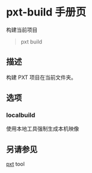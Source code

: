 # pxt-build 手册页

构建当前项目

> pxt build

## 描述

构建 PXT 项目在当前文件夹。

## 选项

### localbuild

使用本地工具强制生成本机映像

## 另请参见

[pxt](https://makecode.com/cli) tool

